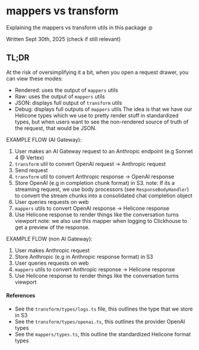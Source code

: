 # mappers vs transform
Explaining the mappers vs transform utils in this package :p

Written Sept 30th, 2025 (check if still relevant)

## TL;DR
At the risk of oversimplifying it a bit, when you open a request drawer, you can view these modes:
- Rendered: uses the output of `mappers` utils
- Raw: uses the output of `mappers` utils
- JSON: displays full output of `transform` utils
- Debug: displays full outputs of `mappers` utils
The idea is that we have our Helicone types which we use to pretty render stuff in standardized types, but when users want to see the non-rendered source of truth of the request, that would be JSON.

EXAMPLE FLOW (AI Gateway):
1. User makes an AI Gateway request to an Anthropic endpoint (e.g Sonnet 4 @ Vertex)
2. `transform` util to convert OpenAI request -> Anthropic request
3. Send request
4. `transform` util to convert Anthropic response -> OpenAI response
5. Store OpenAI (e.g in completion chunk format) in S3.
note: If its a streaming request, we use body processors (see `ResponseBodyHandler`) to convert the stream chunks into a consolidated chat completion object
6. User queries requests on web
7. `mappers` utils to convert OpenAI response -> Helicone response
8. Use Helicone response to render things like the conversation turns viewport
note: we also use this mapper when logging to Clickhouse to get a preview of the response.

EXAMPLE FLOW (non AI Gateway):
1. User makes Anthropic request
2. Store Anthropic (e.g in Anthropic response format) in S3
3. User queries requests on web
4. `mappers` utils to convert Anthropic response -> Helicone response
5. Use Helicone response to render things like the conversation turns viewport


#### References
- See the `transform/types/logs.ts` file, this outlines the type that we store in S3
- See the `transform/types/openai.ts`, this outlines the provider OpenAI types
- See the `mappers/types.ts`, this outline the standardized Helicone format types